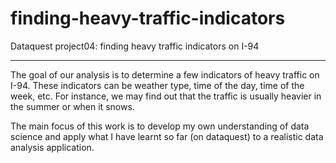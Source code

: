 # finding-heavy-traffic-indicators
Dataquest project04: finding heavy traffic indicators on I-94

---

The goal of our analysis is to determine a few indicators of heavy traffic on I-94. These indicators can be weather type, time of the day, time of the week, etc. For instance, we may find out that the traffic is usually heavier in the summer or when it snows.

The main focus of this work is to develop my own understanding of data science and apply what I have learnt so far (on dataquest) to a realistic data analysis application.
